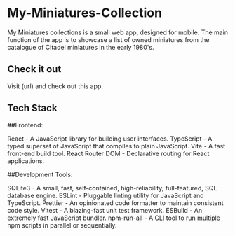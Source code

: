 # My-Miniatures-Collection

My Miniatures collections is a small web app, designed for mobile. The main function of the app is to showcase a list of owned  miniatures from  the catalogue of Citadel miniatures in the early 1980's. 

## Check it out

Visit (url) and check out this app.

## Tech Stack

##Frontend:

React - A JavaScript library for building user interfaces.
TypeScript - A typed superset of JavaScript that compiles to plain JavaScript.
Vite - A fast front-end build tool.
React Router DOM - Declarative routing for React applications.

##Development Tools:

SQLite3 -  A small, fast, self-contained, high-reliability, full-featured, SQL database engine.
ESLint - Pluggable linting utility for JavaScript and TypeScript.
Prettier - An opinionated code formatter to maintain consistent code style.
Vitest - A blazing-fast unit test framework.
ESBuild - An extremely fast JavaScript bundler.
npm-run-all - A CLI tool to run multiple npm scripts in parallel or sequentially.

